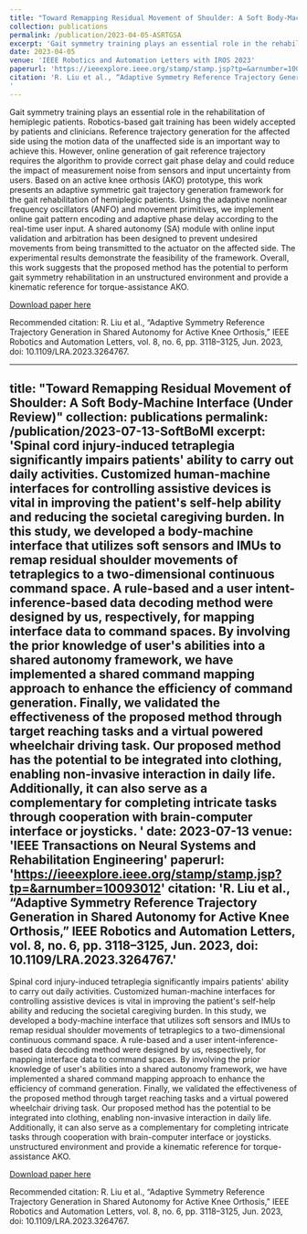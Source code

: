 ```yaml
---
title: "Toward Remapping Residual Movement of Shoulder: A Soft Body-Machine Interface (Under Review)"
collection: publications
permalink: /publication/2023-04-05-ASRTGSA
excerpt: 'Gait symmetry training plays an essential role in the rehabilitation of hemiplegic patients. Robotics-based gait training has been widely accepted by patients and clinicians. Reference trajectory generation for the affected side using the motion data of the unaffected side is an important way to achieve this. However, online generation of gait reference trajectory requires the algorithm to provide correct gait phase delay and could reduce the impact of measurement noise from sensors and input uncertainty from users. Based on an active knee orthosis (AKO) prototype, this work presents an adaptive symmetric gait trajectory generation framework for the gait rehabilitation of hemiplegic patients. Using the adaptive nonlinear frequency oscillators (ANFO) and movement primitives, we implement online gait pattern encoding and adaptive phase delay according to the real-time user input. A shared autonomy (SA) module with online input validation and arbitration has been designed to prevent undesired movements from being transmitted to the actuator on the affected side. The experimental results demonstrate the feasibility of the framework. Overall, this work suggests that the proposed method has the potential to perform gait symmetry rehabilitation in an unstructured environment and provide a kinematic reference for torque-assistance AKO.'
date: 2023-04-05
venue: 'IEEE Robotics and Automation Letters with IROS 2023'
paperurl: 'https://ieeexplore.ieee.org/stamp/stamp.jsp?tp=&arnumber=10093012'
citation: 'R. Liu et al., “Adaptive Symmetry Reference Trajectory Generation in Shared Autonomy for Active Knee Orthosis,” IEEE Robotics and Automation Letters, vol. 8, no. 6, pp. 3118–3125, Jun. 2023, doi: 10.1109/LRA.2023.3264767.
'
---
```

Gait symmetry training plays an essential role in the rehabilitation of hemiplegic patients. Robotics-based gait training has been widely accepted by patients and clinicians. Reference trajectory generation for the affected side using the motion data of the unaffected side is an important way to achieve this. However, online generation of gait reference trajectory requires the algorithm to provide correct gait phase delay and could reduce the impact of measurement noise from sensors and input uncertainty from users. Based on an active knee orthosis (AKO) prototype, this work presents an adaptive symmetric gait trajectory generation framework for the gait rehabilitation of hemiplegic patients. Using the adaptive nonlinear frequency oscillators (ANFO) and movement primitives, we implement online gait pattern encoding and adaptive phase delay according to the real-time user input. A shared autonomy (SA) module with online input validation and arbitration has been designed to prevent undesired movements from being transmitted to the actuator on the affected side. The experimental results demonstrate the feasibility of the framework. Overall, this work suggests that the proposed method has the potential to perform gait symmetry rehabilitation in an unstructured environment and provide a kinematic reference for torque-assistance AKO.

[Download paper here](https://ieeexplore.ieee.org/stamp/stamp.jsp?tp=&arnumber=10093012)

Recommended citation: R. Liu et al., “Adaptive Symmetry Reference Trajectory Generation in Shared Autonomy for Active Knee Orthosis,” IEEE Robotics and Automation Letters, vol. 8, no. 6, pp. 3118–3125, Jun. 2023, doi: 10.1109/LRA.2023.3264767.



---
title: "Toward Remapping Residual Movement of Shoulder: A Soft Body-Machine Interface (Under Review)"
collection: publications
permalink: /publication/2023-07-13-SoftBoMI
excerpt: 'Spinal cord injury-induced tetraplegia significantly impairs patients' ability to carry out daily activities. Customized human-machine interfaces for controlling assistive devices is vital in improving the patient's self-help ability and reducing the societal caregiving burden. In this study, we developed a body-machine interface that utilizes soft sensors and IMUs to remap residual shoulder movements of tetraplegics to a two-dimensional continuous command space. A rule-based and a user intent-inference-based data decoding method were designed by us, respectively, for mapping interface data to command spaces. By involving the prior knowledge of user's abilities into a shared autonomy framework, we have implemented a shared command mapping approach to enhance the efficiency of command generation. Finally, we validated the effectiveness of the proposed method through target reaching tasks and a virtual powered wheelchair driving task. Our proposed method has the potential to be integrated into clothing, enabling non-invasive interaction in daily life. Additionally, it can also serve as a complementary for completing intricate tasks through cooperation with brain-computer interface or joysticks. '
date: 2023-07-13
venue: 'IEEE Transactions on Neural Systems and Rehabilitation Engineering'
paperurl: 'https://ieeexplore.ieee.org/stamp/stamp.jsp?tp=&arnumber=10093012'
citation: 'R. Liu et al., “Adaptive Symmetry Reference Trajectory Generation in Shared Autonomy for Active Knee Orthosis,” IEEE Robotics and Automation Letters, vol. 8, no. 6, pp. 3118–3125, Jun. 2023, doi: 10.1109/LRA.2023.3264767.'
---

Spinal cord injury-induced tetraplegia significantly impairs patients' ability to carry out daily activities. Customized human-machine interfaces for controlling assistive devices is vital in improving the patient's self-help ability and reducing the societal caregiving burden. In this study, we developed a body-machine interface that utilizes soft sensors and IMUs to remap residual shoulder movements of tetraplegics to a two-dimensional continuous command space. A rule-based and a user intent-inference-based data decoding method were designed by us, respectively, for mapping interface data to command spaces. By involving the prior knowledge of user's abilities into a shared autonomy framework, we have implemented a shared command mapping approach to enhance the efficiency of command generation. Finally, we validated the effectiveness of the proposed method through target reaching tasks and a virtual powered wheelchair driving task. Our proposed method has the potential to be integrated into clothing, enabling non-invasive interaction in daily life. Additionally, it can also serve as a complementary for completing intricate tasks through cooperation with brain-computer interface or joysticks.  unstructured environment and provide a kinematic reference for torque-assistance AKO.

[Download paper here](https://ieeexplore.ieee.org/stamp/stamp.jsp?tp=&arnumber=10093012)

Recommended citation: R. Liu et al., “Adaptive Symmetry Reference Trajectory Generation in Shared Autonomy for Active Knee Orthosis,” IEEE Robotics and Automation Letters, vol. 8, no. 6, pp. 3118–3125, Jun. 2023, doi: 10.1109/LRA.2023.3264767.


